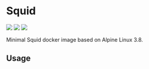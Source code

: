 # Squid

[![](https://images.microbadger.com/badges/image/euiitgs/squid.svg)](https://microbadger.com/images/euiitgs/squid "Get your own image badge on microbadger.com")
[![](https://images.microbadger.com/badges/version/euiitgs/squid.svg)](https://microbadger.com/images/euiitgs/squid "Get your own version badge on microbadger.com")
[![](https://images.microbadger.com/badges/commit/euiitgs/squid.svg)](https://microbadger.com/images/euiitgs/squid "Get your own commit badge on microbadger.com")

Minimal Squid docker image based on Alpine Linux 3.8.

## Usage
